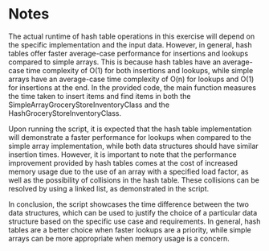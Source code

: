 # Notes

The actual runtime of hash table operations in this exercise will depend on the specific implementation and the input data. However, in general, hash tables offer faster average-case performance for insertions and lookups compared to simple arrays. This is because hash tables have an average-case time complexity of O(1) for both insertions and lookups, while simple arrays have an average-case time complexity of O(n) for lookups and O(1) for insertions at the end. In the provided code, the main function measures the time taken to insert items and find items in both the SimpleArrayGroceryStoreInventoryClass and the HashGroceryStoreInventoryClass.

Upon running the script, it is expected that the hash table implementation will demonstrate a faster performance for lookups when compared to the simple array implementation, while both data structures should have similar insertion times. However, it is important to note that the performance improvement provided by hash tables comes at the cost of increased memory usage due to the use of an array with a specified load factor, as well as the possibility of collisions in the hash table. These collisions can be resolved by using a linked list, as demonstrated in the script.

In conclusion, the script showcases the time difference between the two data structures, which can be used to justify the choice of a particular data structure based on the specific use case and requirements. In general, hash tables are a better choice when faster lookups are a priority, while simple arrays can be more appropriate when memory usage is a concern.

